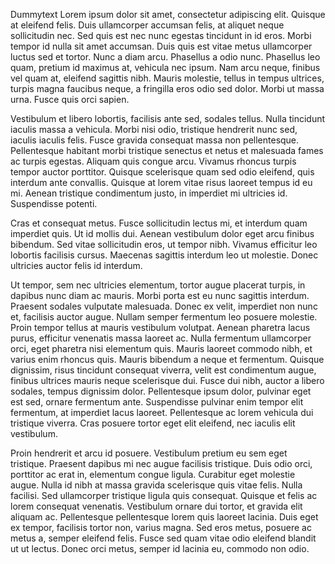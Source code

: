 <tag>Dummytext</tag>
Lorem ipsum dolor sit amet, consectetur adipiscing elit. Quisque at eleifend felis. Duis ullamcorper accumsan felis, at aliquet neque sollicitudin nec. Sed quis est nec nunc egestas tincidunt in id eros. Morbi tempor id nulla sit amet accumsan. Duis quis est vitae metus ullamcorper luctus sed et tortor. Nunc a diam arcu. Phasellus a odio nunc. Phasellus leo quam, pretium id maximus at, vehicula nec ipsum. Nam arcu neque, finibus vel quam at, eleifend sagittis nibh. Mauris molestie, tellus in tempus ultrices, turpis magna faucibus neque, a fringilla eros odio sed dolor. Morbi ut massa urna. Fusce quis orci sapien.

Vestibulum et libero lobortis, facilisis ante sed, sodales tellus. Nulla tincidunt iaculis massa a vehicula. Morbi nisi odio, tristique hendrerit nunc sed, iaculis iaculis felis. Fusce gravida consequat massa non pellentesque. Pellentesque habitant morbi tristique senectus et netus et malesuada fames ac turpis egestas. Aliquam quis congue arcu. Vivamus rhoncus turpis tempor auctor porttitor. Quisque scelerisque quam sed odio eleifend, quis interdum ante convallis. Quisque at lorem vitae risus laoreet tempus id eu mi. Aenean tristique condimentum justo, in imperdiet mi ultricies id. Suspendisse potenti.

Cras et consequat metus. Fusce sollicitudin lectus mi, et interdum quam imperdiet quis. Ut id mollis dui. Aenean vestibulum dolor eget arcu finibus bibendum. Sed vitae sollicitudin eros, ut tempor nibh. Vivamus efficitur leo lobortis facilisis cursus. Maecenas sagittis interdum leo ut molestie. Donec ultricies auctor felis id interdum.

Ut tempor, sem nec ultricies elementum, tortor augue placerat turpis, in dapibus nunc diam ac mauris. Morbi porta est eu nunc sagittis interdum. Praesent sodales vulputate malesuada. Donec ex velit, imperdiet non nunc et, facilisis auctor augue. Nullam semper fermentum leo posuere molestie. Proin tempor tellus at mauris vestibulum volutpat. Aenean pharetra lacus purus, efficitur venenatis massa laoreet ac. Nulla fermentum ullamcorper orci, eget pharetra nisi elementum quis. Mauris laoreet commodo nibh, et varius enim rhoncus quis. Mauris bibendum a neque et fermentum. Quisque dignissim, risus tincidunt consequat viverra, velit est condimentum augue, finibus ultrices mauris neque scelerisque dui. Fusce dui nibh, auctor a libero sodales, tempus dignissim dolor. Pellentesque ipsum dolor, pulvinar eget est sed, ornare fermentum ante. Suspendisse pulvinar enim tempor elit fermentum, at imperdiet lacus laoreet. Pellentesque ac lorem vehicula dui tristique viverra. Cras posuere tortor eget elit eleifend, nec iaculis elit vestibulum.

Proin hendrerit et arcu id posuere. Vestibulum pretium eu sem eget tristique. Praesent dapibus mi nec augue facilisis tristique. Duis odio orci, porttitor ac erat in, elementum congue ligula. Curabitur eget molestie augue. Nulla id nibh at massa gravida scelerisque quis vitae felis. Nulla facilisi. Sed ullamcorper tristique ligula quis consequat. Quisque et felis ac lorem consequat venenatis. Vestibulum ornare dui tortor, et gravida elit aliquam ac. Pellentesque pellentesque lorem quis laoreet lacinia. Duis eget ex tempor, facilisis tortor non, varius magna. Sed eros metus, posuere ac metus a, semper eleifend felis. Fusce sed quam vitae odio eleifend blandit ut ut lectus. Donec orci metus, semper id lacinia eu, commodo non odio.